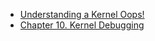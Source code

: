 - [Understanding a Kernel Oops!](https://www.opensourceforu.com/2011/01/understanding-a-kernel-oops/)
- [Chapter 10. Kernel Debugging](https://docs.freebsd.org/en/books/developers-handbook/kerneldebug/)